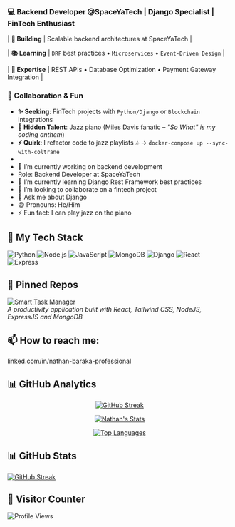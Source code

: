 ### 💻 Backend Developer @SpaceYaTech | Django Specialist | FinTech Enthusiast
| **🚀 Building**  | Scalable backend architectures at SpaceYaTech                   |

| **📚 Learning**  | `DRF` best practices • `Microservices` • `Event-Driven Design`  |

| **💎 Expertise** | REST APIs • Database Optimization • Payment Gateway Integration  |

### 🤝 Collaboration & Fun  
- **✨ Seeking**: FinTech projects with `Python/Django` or `Blockchain` integrations  
- **🎹 Hidden Talent**: Jazz piano (Miles Davis fanatic – *"So What" is my coding anthem*)  
- **⚡ Quirk**: I refactor code to jazz playlists 🎶 → `docker-compose up --sync-with-coltrane`
- 
- 🔭 I’m currently working on backend development
- Role: Backend Developer at SpaceYaTech
- 🌱 I’m currently learning Django Rest Framework best practices
- 👯 I’m looking to collaborate on a fintech project
- 💬 Ask me about Django
- 😄 Pronouns: He/Him
- ⚡ Fun fact: I can play jazz on the piano

## 🔧 My Tech Stack
![Python](https://img.shields.io/badge/Python-3776AB?style=for-the-badge&logo=python&logoColor=white)
![Node.js](https://img.shields.io/badge/Node.js-339933?style=for-the-badge&logo=nodedotjs&logoColor=white)
![JavaScript](https://img.shields.io/badge/JavaScript-F7DF1E?style=for-the-badge&logo=javascript&logoColor=black)
![MongoDB](https://img.shields.io/badge/MongoDB-47A248?style=for-the-badge&logo=mongodb&logoColor=white)
![Django](https://img.shields.io/badge/Django-092E20?style=for-the-badge&logo=django&logoColor=white)
![React](https://img.shields.io/badge/React-61DAFB?style=for-the-badge&logo=react&logoColor=black)
![Express](https://img.shields.io/badge/Express-000000?style=for-the-badge&logo=express&logoColor=white)
 
 ## 🚀 Pinned Repos
[![Smart Task Manager](https://github-readme-stats.vercel.app/api/pin/?username=natscott1738&repo=SMART_TASK_MANAGEMENT_SYSTEM&theme=radical)](https://github.com/natscott1738/SMART_TASK_MANAGEMENT_SYSTEM)  
*A productivity application built with React, Tailwind CSS, NodeJS, ExpressJS and MongoDB*

## 📫 How to reach me:
linked.com/in/nathan-baraka-professional

## 📊 GitHub Analytics
<div align="center">
  
[![GitHub Streak](https://streak-stats.demolab.com?user=natscott1738&theme=blueberry&hide_border=true&background=0D1117&ring=58A6FF&fire=58A6FF&currStreakNum=FFFFFF&sideNums=58A6FF&currStreakLabel=58A6FF&sideLabels=58A6FF&dates=8B949E)](https://git.io/streak-stats)
  
[![Nathan's Stats](https://github-readme-stats.vercel.app/api?username=natscott1738&show_icons=true&theme=blueberry&hide_border=true&bg_color=0D1117&title_color=58A6FF&text_color=8B949E&icon_color=58A6FF&hide_title=false&include_all_commits=true)](https://github.com/anuraghazra/github-readme-stats)

[![Top Languages](https://github-readme-stats.vercel.app/api/top-langs/?username=natscott1738&layout=compact&theme=blueberry&hide_border=true&bg_color=0D1117&title_color=58A6FF&text_color=8B949E&langs_count=6)](https://github.com/anuraghazra/github-readme-stats)

</div>

## 📊 GitHub Stats
[![GitHub Streak](https://streak-stats.demolab.com/?user=natscott1738)](https://git.io/streak-stats)

## 👀 Visitor Counter
![Profile Views](https://komarev.com/ghpvc/?username=natscott1738&color=blue)

